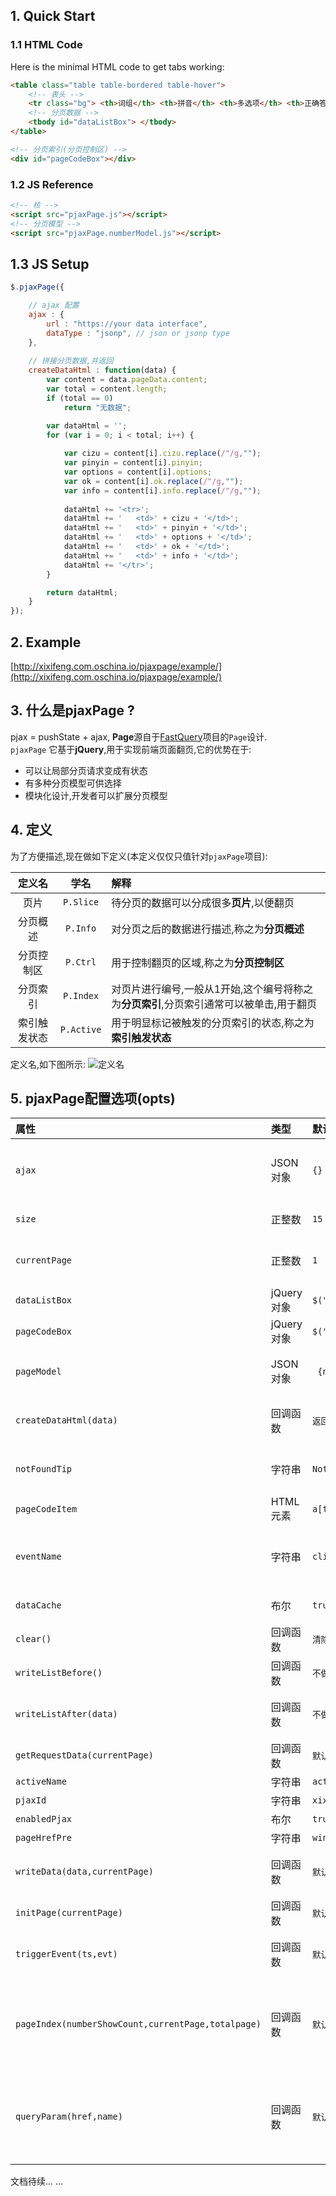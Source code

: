 ## 1. Quick Start
### 1.1 HTML Code
Here is the minimal HTML code to get tabs working: 
```html
<table class="table table-bordered table-hover">
	<!-- 表头 -->
	<tr class="bg"> <th>词组</th> <th>拼音</th> <th>多选项</th> <th>正确答案</th> <th>词义</th> </tr>
	<!-- 分页数据 -->
	<tbody id="dataListBox"> </tbody>
</table>

<!-- 分页索引(分页控制区) -->
<div id="pageCodeBox"></div>
```

### 1.2 JS Reference
```html
<!-- 核 -->
<script src="pjaxPage.js"></script>
<!-- 分页模型 -->
<script src="pjaxPage.numberModel.js"></script>
```

##  1.3 JS Setup
```javascript
$.pjaxPage({

	// ajax 配置
	ajax : {
		url : "https://your data interface",
		dataType : "jsonp", // json or jsonp type
	},
	
	// 拼接分页数据,并返回
	createDataHtml : function(data) {
		var content = data.pageData.content;
		var total = content.length;
		if (total == 0)
			return "无数据";

		var dataHtml = '';
		for (var i = 0; i < total; i++) {
			
			var cizu = content[i].cizu.replace(/"/g,"");
			var pinyin = content[i].pinyin;
			var options = content[i].options;
			var ok = content[i].ok.replace(/"/g,"");
			var info = content[i].info.replace(/"/g,"");
			
			dataHtml += '<tr>';
			dataHtml += '	<td>' + cizu + '</td>';
			dataHtml += '	<td>' + pinyin + '</td>';
			dataHtml += '	<td>' + options + '</td>';
			dataHtml += '	<td>' + ok + '</td>';
			dataHtml += '	<td>' + info + '</td>';
			dataHtml += '</tr>';
		}

		return dataHtml;
	}
});
```

## 2. Example
[http://xixifeng.com.oschina.io/pjaxpage/example/](http://xixifeng.com.oschina.io/pjaxpage/example/) 

## 3. 什么是pjaxPage ?
pjax = pushState + ajax, **Page**源自于[FastQuery](https://gitee.com/xixifeng.com/fastquery)项目的`Page`设计.  
`pjaxPage` 它基于**jQuery**,用于实现前端页面翻页,它的优势在于:
- 可以让局部分页请求变成有状态
- 有多种分页模型可供选择
- 模块化设计,开发者可以扩展分页模型 

## 4. 定义
为了方便描述,现在做如下定义(本定义仅仅只值针对`pjaxPage`项目):

| 定义名 | 学名 | 解释 |
|:-----:|:-----:|:-----|
|页片|`P.Slice`|待分页的数据可以分成很多**页片**,以便翻页|
|分页概述|`P.Info`|对分页之后的数据进行描述,称之为**分页概述**|
|分页控制区|`P.Ctrl`|用于控制翻页的区域,称之为**分页控制区**|
|分页索引|`P.Index`|对页片进行编号,一般从1开始,这个编号将称之为**分页索引**,分页索引通常可以被单击,用于翻页|
|索引触发状态|`P.Active`|用于明显标记被触发的分页索引的状态,称之为**索引触发状态**|

定义名,如下图所示:
![定义名](http://xixifeng.com.oschina.io/pjaxpage/example/img/names.png "定义名")  


## 5. pjaxPage配置选项(opts)

| 属性 | 类型 | 默认值 | 描述 |
|:-----|:-----|:-----|:-----|
|`ajax`|JSON对象|`{}`|jQuery的ajax的配置(settings),支持jQuery.ajax所有的配置选项.注意:不用设置请求data和success函数.ajax的settings,请参照jQuery官方说明|
|`size`|正整数|`15`|用于指定`P.Slice`(页片)显示多少条记录.换言之,指定每页显示多少条记录|
|`currentPage`|正整数|`1`|用于指定当前页的`P.Index`(分页索引),例如:把currentPage设置为N,那么就显示第N页|
|`dataListBox`|jQuery对象|`$("#dataListBox")`|用于装载`P.Slice`的盒子|
|`pageCodeBox`|jQuery对象|`$("#pageCodeBox")`|用于装载`P.Ctrl`的盒子|
|`pageModel`|JSON对象|` {name:"numberModel"}`|用于配置分页模型,开发者扩展扩展自己的分页模型.`numberModel`的可选参数,请参阅分页模型章节|
|`createDataHtml(data)`|回调函数|`返回""`|共:1个参数. 第1个参数是ajax成功请求所响应的数据.该函数的作用:创建当前`P.Slice`的HTML代码,并返回|
|`notFoundTip`|字符串|`Not Found Data!`|翻页时如果没有找到数据,会将此选项设置的值写入到用于装载`P.Slice`的盒子里,支持HTML|
|`pageCodeItem`|HTML元素|`a[tabindex]`|`P.Index`的HTML元素选择器|
|`eventName`|字符串|`click`|`P.Index`的事件名称.默认`click`,表示单击分页索引就翻页,若设置为`dblclick`,表示双击分页索引,才能翻页.当然,也可以基于jQuery自定义一个事件|
|`dataCache`|布尔|`true`|是否采用jQuery的data函数缓存`P.Slice`(页片)数据|
|`clear()`|回调函数|`清除所有页片缓存`|清除所有页片缓存|
|`writeListBefore()`|回调函数|`不做什么`|数据列表写入倒dom之前,该方法的上下文对象(this)对象是pjaxPage的opts|
|`writeListAfter(data)`|回调函数|`不做什么`|数据列表写入倒dom之后,data为服务器响应的数据,该方法的上下文对象(this)为opts|
|`getRequestData(currentPage)`|回调函数|`默认做了什么,请看原码`|获取请求参数的方式,注意:它的上下文对象为opts, currentPage表示当前页|
|`activeName`|字符串|`active`|`P.Index`被触发后的class样式选择器|
|`pjaxId`|字符串|`xixifeng_pjax`|pjax ID 会显示在浏览器地址栏上|
|`enabledPjax`|布尔|`true`|是否启用pjax功能|
|`pageHrefPre`|字符串|`window.location.href.replace(window.location.search,"")`|`P.Index`链接地址的前缀|
|`writeData(data,currentPage)`|回调函数|`默认做了什么,请看原码`|写入数据,data为服务响应的数据,currentPate当前页,注意,此方法的上下文对象为opts|
|`initPage(currentPage)`|回调函数|`默认做了什么,请看原码`|从服务器获得数据的方式,然后执行写入数据,上下文对象为opts|
|`triggerEvent(ts,evt)`|回调函数|`默认做了什么,请看原码`|触发`P.Index`的事件要做的事情. 注意:该方法的上下文对象是opts,ts:表示事件触发源的对象;evt:表示事件对象|
|`pageIndex(numberShowCount,currentPage,totalpage)`|回调函数|`默认做了什么,请看原码`|计算开始页和结束页.参数说明:numberShowCount:(必选项)页面中要显示的页面个数;currentPage:(必选项)当前页;totalpage:(必选项)总页面数 返回格式: {"startpage" : startpage,"endpage":endpage}|
|`queryParam(href,name)`|回调函数|`默认做了什么,请看原码`|从一个参数地址中查询出一个参数的值.举例: 从a=1&b=2&c=3查出c的值. 写法:queryParam("a=1&b=2&c=3","c") 得出3.参数说明:href:(必选项)url地址;name:(必选项)参数的名称.返回: 参数值,如果没有找到返回""|


文档待续...  ...





  













